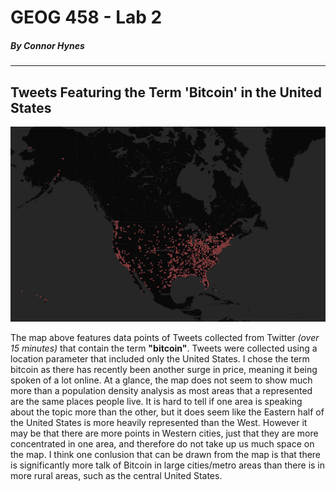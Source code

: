 # GEOG 458 - Lab 2
##### By Connor Hynes
* * *
## Tweets Featuring the Term 'Bitcoin' in the United States
![Tweets featuring "Bitcoin"](img/lab2map.png)

The map above features data points of Tweets collected from Twitter *(over 15 minutes)* that contain the term **"bitcoin"**. Tweets were collected using a location parameter that included only the United States. I chose the term bitcoin as there has recently been another surge in price, meaning it being spoken of a lot online. At a glance, the map does not seem to show much more than a population density analysis as most areas that a represented are the same places people live. It is hard to tell if one area is speaking about the topic more than the other, but it does seem like the Eastern half of the United States is more heavily represented than the West. However it may be that there are more points in Western cities, just that they are more concentrated in one area, and therefore do not take up us much space on the map. I think one conlusion that can be drawn from the map is that there is significantly more talk of Bitcoin in large cities/metro areas than there is in more rural areas, such as the central United States.
